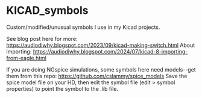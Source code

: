 # KICAD_symbols
Custom/modified/unusual symbols I use in my Kicad projects.

See blog post here for more: https://audiodiwhy.blogspot.com/2023/09/kicad-making-switch.html
About importing: https://audiodiwhy.blogspot.com/2024/07/kicad-8-importing-from-eagle.html

If you are doing NGspice simulations, some symbols here need models--get them from this repo: https://github.com/cslammy/spice_models
Save the spice model file on your HD, then edit the symbol file (edit > symbol properties) to point the symbol to the .lib file.
